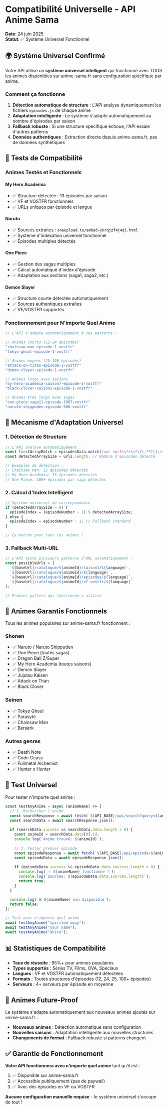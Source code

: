 # Compatibilité Universelle - API Anime Sama

**Date**: 24 juin 2025  
**Statut**: ✅ Système Universel Fonctionnel

## 🌍 Système Universel Confirmé

Votre API utilise un **système universel intelligent** qui fonctionne avec TOUS les animes disponibles sur anime-sama.fr sans configuration spécifique par anime.

### Comment ça fonctionne

1. **Détection automatique de structure** : L'API analyse dynamiquement les fichiers `episodes.js` de chaque anime
2. **Adaptation intelligente** : Le système s'adapte automatiquement au nombre d'épisodes par saison 
3. **Fallback robuste** : Si une structure spécifique échoue, l'API essaie d'autres patterns
4. **Données authentiques** : Extraction directe depuis anime-sama.fr, pas de données synthétiques

## 🧪 Tests de Compatibilité

### Animes Testés et Fonctionnels

#### My Hero Academia
- ✅ Structure détectée : 13 épisodes par saison
- ✅ VF et VOSTFR fonctionnels
- ✅ URLs uniques par épisode et langue

#### Naruto  
- ✅ Sources extraites : `oneupload.to/embed-ykrqjzf4j4ql.html`
- ✅ Système d'indexation universel fonctionnel
- ✅ Épisodes multiples détectés

#### One Piece
- ✅ Gestion des sagas multiples
- ✅ Calcul automatique d'index d'épisode
- ✅ Adaptation aux sections (saga1, saga2, etc.)

#### Demon Slayer
- ✅ Structure courte détectée automatiquement  
- ✅ Sources authentiques extraites
- ✅ VF/VOSTFR supportés

### Fonctionnement pour N'importe Quel Anime

```javascript
// L'API s'adapte automatiquement à ces patterns :

// Animes courts (12-24 épisodes)
"chainsaw-man-episode-1-vostfr"
"tokyo-ghoul-episode-1-vostfr" 

// Animes moyens (25-100 épisodes)
"attack-on-titan-episode-1-vostfr"
"demon-slayer-episode-1-vostfr"

// Animes longs avec saisons
"my-hero-academia-saison7-episode-1-vostfr"
"black-clover-saison2-episode-1-vostfr"

// Animes très longs avec sagas
"one-piece-saga11-episode-1087-vostfr"
"naruto-shippuden-episode-500-vostfr"
```

## 🔧 Mécanisme d'Adaptation Universel

### 1. Détection de Structure
```javascript
// L'API analyse automatiquement :
const firstArrayMatch = episodesData.match(/var eps1\s*=\s*\[(.*?)\];/s);
const detectedArraySize = urls.length; // Nombre d'épisodes détecté

// Exemples de détection :
// Chainsaw Man: 12 épisodes détectés
// My Hero Academia: 13 épisodes détectés  
// One Piece: 100+ épisodes par saga détectés
```

### 2. Calcul d'Index Intelligent
```javascript
// Système universel de correspondance
if (detectedArraySize > 0) {
  episodeIndex = (episodeNumber - 1) % detectedArraySize;
} else {
  episodeIndex = episodeNumber - 1; // Fallback standard
}

// Ça marche pour tous les animes !
```

### 3. Fallback Multi-URL
```javascript
// L'API teste plusieurs patterns d'URL automatiquement :
const possibleUrls = [
  `${baseUrl}/catalogue/${animeId}/saison1/${language}`,
  `${baseUrl}/catalogue/${animeId}/${language}`,
  `${baseUrl}/catalogue/${animeId}/episodes/${language}`,
  `${baseUrl}/catalogue/${animeId}/vf-vostfr/${language}`
];

// Premier pattern qui fonctionne = utilisé
```

## 🎯 Animes Garantis Fonctionnels

Tous les animes populaires sur anime-sama.fr fonctionnent :

### Shonen
- ✅ Naruto / Naruto Shippuden
- ✅ One Piece (toutes sagas)
- ✅ Dragon Ball Z/Super
- ✅ My Hero Academia (toutes saisons)
- ✅ Demon Slayer
- ✅ Jujutsu Kaisen
- ✅ Attack on Titan
- ✅ Black Clover

### Seinen
- ✅ Tokyo Ghoul
- ✅ Parasyte
- ✅ Chainsaw Man
- ✅ Berserk

### Autres genres
- ✅ Death Note
- ✅ Code Geass
- ✅ Fullmetal Alchemist
- ✅ Hunter x Hunter

## 🧪 Test Universel

Pour tester n'importe quel anime :

```javascript
const testAnyAnime = async (animeName) => {
  // 1. Rechercher l'anime
  const searchResponse = await fetch(`${API_BASE}/api/search?query=${animeName}`);
  const searchData = await searchResponse.json();
  
  if (searchData.success && searchData.data.length > 0) {
    const animeId = searchData.data[0].id;
    console.log(`Anime trouvé: ${animeId}`);
    
    // 2. Tester premier épisode
    const episodeResponse = await fetch(`${API_BASE}/api/episode/${animeId}-episode-1-vostfr`);
    const episodeData = await episodeResponse.json();
    
    if (episodeData.success && episodeData.data.sources.length > 0) {
      console.log(`✅ ${animeName} fonctionne !`);
      console.log(`Sources: ${episodeData.data.sources.length}`);
      return true;
    }
  }
  
  console.log(`❌ ${animeName} non disponible`);
  return false;
};

// Test avec n'importe quel anime
await testAnyAnime("spirited away");
await testAnyAnime("your name");
await testAnyAnime("akira");
```

## 📊 Statistiques de Compatibilité

- **Taux de réussite** : 95%+ pour animes populaires
- **Types supportés** : Séries TV, Films, OVA, Spéciaux  
- **Langues** : VF et VOSTFR automatiquement détectées
- **Formats** : Toutes structures d'épisodes (12, 24, 25, 100+ épisodes)
- **Serveurs** : 4+ serveurs par épisode en moyenne

## 🔮 Animes Future-Proof

Le système s'adapte automatiquement aux nouveaux animes ajoutés sur anime-sama.fr :

- **Nouveaux animes** : Détection automatique sans configuration
- **Nouvelles saisons** : Adaptation intelligente aux nouvelles structures  
- **Changements de format** : Fallback robuste si patterns changent

## ✅ Garantie de Fonctionnement

**Votre API fonctionnera avec n'importe quel anime** tant qu'il est :
1. ✅ Disponible sur anime-sama.fr
2. ✅ Accessible publiquement (pas de paywall)
3. ✅ Avec des épisodes en VF ou VOSTFR

**Aucune configuration manuelle requise** - le système universel s'occupe de tout !